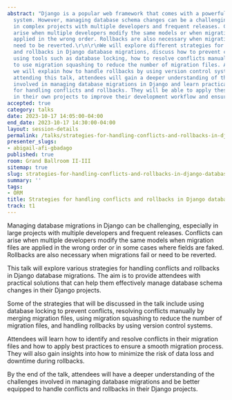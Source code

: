 ```yaml
---
abstract: "Django is a popular web framework that comes with a powerful database migration
  system. However, managing database schema changes can be a challenging task, especially
  in complex projects with multiple developers and frequent releases. Conflicts can
  arise when multiple developers modify the same models or when migration files are
  applied in the wrong order. Rollbacks are also necessary when migrations fail or
  need to be reverted.\r\n\r\nWe will explore different strategies for handling conflicts
  and rollbacks in Django database migrations, discuss how to prevent conflicts by
  using tools such as database locking, how to resolve conflicts manually and how
  to use migration squashing to reduce the number of migration files. Additionally,
  we will explain how to handle rollbacks by using version control systems and backups.\r\n\r\nBy
  attending this talk, attendees will gain a deeper understanding of the challenges
  involved in managing database migrations in Django and learn practical strategies
  for handling conflicts and rollbacks. They will be able to apply these strategies
  in their own projects to improve their development workflow and ensure data integrity."
accepted: true
category: talks
date: 2023-10-17 14:05:00-04:00
end_date: 2023-10-17 14:30:00-04:00
layout: session-details
permalink: /talks/strategies-for-handling-conflicts-and-rollbacks-in-django-database-migrations/
presenter_slugs:
- abigail-afi-gbadago
published: true
room: Grand Ballroom II-III
sitemap: true
slug: strategies-for-handling-conflicts-and-rollbacks-in-django-database-migrations
summary: ''
tags:
- ORM
title: Strategies for handling conflicts and rollbacks in Django database migrations
track: t1
---
```


Managing database migrations in Django can be challenging, especially in large projects with multiple developers and frequent releases. Conflicts can arise when multiple developers modify the same models when migration files are applied in the wrong order or in some cases where fields are faked. Rollbacks are also necessary when migrations fail or need to be reverted.

This talk will explore various strategies for handling conflicts and rollbacks in Django database migrations. The aim is to provide attendees with practical solutions that can help them effectively manage database schema changes in their Django projects. 

Some of the strategies that will be discussed in the talk include using database locking to prevent conflicts, resolving conflicts manually by merging migration files, using migration squashing to reduce the number of migration files, and handling rollbacks by using version control systems.

Attendees will learn how to identify and resolve conflicts in their migration files and how to apply best practices to ensure a smooth migration process. They will also gain insights into how to minimize the risk of data loss and downtime during rollbacks.

By the end of the talk, attendees will have a deeper understanding of the challenges involved in managing database migrations and be better equipped to handle conflicts and rollbacks in their Django projects.